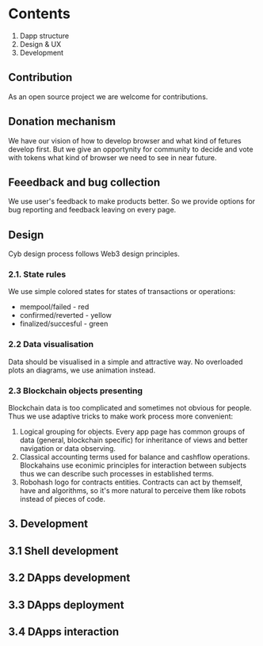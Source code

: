 # Contents

1. Dapp structure
2. Design & UX
3. Development

## Contribution

As an open source project we are welcome for contributions.

## Donation mechanism

We have our vision of how to develop browser and what kind of fetures develop first. But we give an opportynity for community to decide and vote with tokens what kind of browser we need to see in near future.

## Feeedback and bug collection

We use user's feedback to make products better. So we provide options for bug reporting and feedback leaving on every page.

## Design

Cyb design process follows Web3 design principles.

### 2.1. State rules

We use simple colored states for states of transactions or operations:

- mempool/failed - red
- confirmed/reverted - yellow
- finalized/succesful - green

### 2.2 Data visualisation

Data should be visualised in a simple and attractive way. No overloaded plots an diagrams, we use animation instead.

### 2.3 Blockchain objects presenting

Blockchain data is too complicated and sometimes not obvious for people. Thus we use adaptive tricks to make work process more convenient:

1. Logical grouping for objects. Every app page has common groups of data (general, blockchain specific) for inheritance of views and better navigation or data observing.
2. Classical accounting terms used for balance and cashflow operations. Blockahains use econimic principles for interaction between subjects thus we can describe such processes in established terms.
3. Robohash logo for contracts entities. Contracts can act by themself, have and algorithms, so it's more natural to perceive them like robots instead of pieces of code.



## 3. Development

## 3.1 Shell development

## 3.2 DApps development

## 3.3 DApps deployment

## 3.4 DApps interaction
